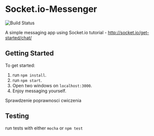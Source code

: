 # Socket.io-Messenger
![Build Status](https://travis-ci.org/AlexTraher/Socket.Io-Messenger.svg?branch=master)

A simple messaging app using Socket.io tutorial - http://socket.io/get-started/chat/

## Getting Started
To get started:
  1. run `npm install`.
  2. run `npm start`.
  3. Open two windows on `localhost:3000`.
  4. Enjoy messaging yourself.

Sprawdzenie poprawnosci cwiczenia

## Testing 
run tests with either `mocha` or `npm test`

  

